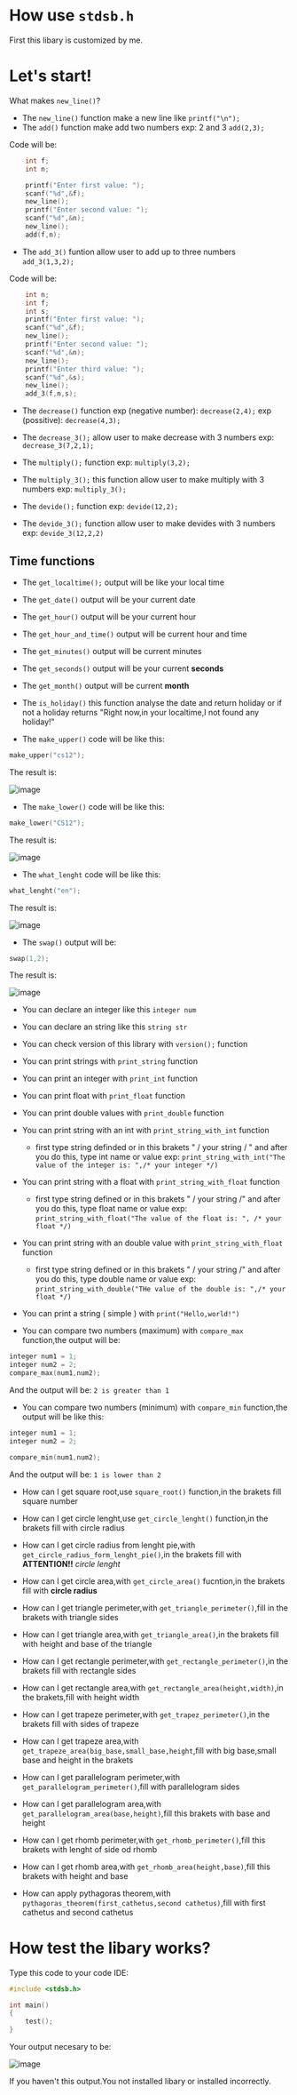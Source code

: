 # How use `stdsb.h`

First this libary is customized by me.

# Let's start!

What makes `new_line()`?

- The `new_line()` function make a new line like `printf("\n");`
- The `add()` function make add two numbers exp: 2 and 3 `add(2,3);`

Code will be:

```c
    int f;
    int n;

    printf("Enter first value: ");
    scanf("%d",&f);
    new_line();
    printf("Enter second value: ");
    scanf("%d",&n);
    new_line();
    add(f,n);
```

- The `add_3()` funtion allow user to add up to three numbers `add_3(1,3,2);`

Code will be:

```c
    int n;
    int f;
    int s;
    printf("Enter first value: ");
    scanf("%d",&f);
    new_line();
    printf("Enter second value: ");
    scanf("%d",&n);
    new_line();
    printf("Enter third value: ");
    scanf("%d",&s);
    new_line();
    add_3(f,n,s);
```

- The `decrease()` function exp (negative number): `decrease(2,4);` exp (possitive): `decrease(4,3);`

- The `decrease_3();` allow user to make decrease with 3 numbers exp: `decrease_3(7,2,1);`

- The `multiply();` function exp: `multiply(3,2);`

- The `multiply_3();` this function allow user to make multiply with 3 numbers exp: `multiply_3();`

- The `devide();` function exp: `devide(12,2);`

- The `devide_3();` function allow user to make devides with 3 numbers exp: `devide_3(12,2,2)`

## Time functions

- The `get_localtime();` output will be like your local time

- The `get_date()` output will be your current date

- The `get_hour()` output will be your current hour

- The `get_hour_and_time()` output will be current hour and time

- The `get_minutes()` output will be current minutes

- The `get_seconds()` output will be your current **seconds**

- The `get_month()` output will be current **month**

- The `is_holiday()` this function analyse the date and return holiday or if not a holiday returns "Right now,in your localtime,I not found any holiday!"

- The `make_upper()` code will be like this:

```c
make_upper("cs12");
```

The result is:

![image](https://user-images.githubusercontent.com/96312446/209479255-8caa2f12-44b6-4be6-9e78-2f73e5962214.png)

- The `make_lower()` code will be like this:

```c
make_lower("CS12");
```

The result is:

![image](https://user-images.githubusercontent.com/96312446/209479292-e26613f4-2582-416d-9df6-17c7d4198fc8.png)

- The `what_lenght` code will be like this:

```c
what_lenght("en");
```

The result is:

![image](https://user-images.githubusercontent.com/96312446/209479421-8e443e79-d143-4d22-b5d7-8ff150061979.png)

- The `swap()` output will be:

```c
swap(1,2);
```

The result is:

![image](https://user-images.githubusercontent.com/96312446/209479456-ea0a8fd3-7040-478f-85f4-f2e654a2e40c.png)

- You can declare an integer like this `integer num`

- You can declare an string like this `string str`

- You can check version of this library with `version();` function

- You can print strings with `print_string` function

- You can print an integer with `print_int` function

- You can print float with `print_float` function

- You can print double values with `print_double` function

- You can print string with an int with `print_string_with_int` function

  - first type string definded or in this brakets " / your string / " and after you do this, type int name or value exp: `print_string_with_int("The value of the integer is: ",/* your integer */)`

- You can print string with a float with `print_string_with_float` function

    - first type string defined or in this brakets " / your string /" and after you do this, type float name or value exp: `print_string_with_float("The value of the float is: ", /* your float */)`

- You can print string with an double value with `print_string_with_float` function
    
    - first type string defined or in this brakets " / your string /" and after you do this, type double name or value exp: `print_string_with_double("THe value of the double is: ",/* your float */)`

- You can print a string ( simple ) with `print("Hello,world!")` 

- You can compare two numbers (maximum) with `compare_max` function,the output will be:

```c
integer num1 = 1;
integer num2 = 2;
compare_max(num1,num2);
```

And the output will be: `2 is greater than 1`

- You can compare two numbers (minimum) with `compare_min` function,the output will be like this:

```c
integer num1 = 1;
integer num2 = 2;

compare_min(num1,num2);
```

And the output will be: `1 is lower than 2`

- How can I get square root,use `square_root()` function,in the brakets fill square number

- How can I get circle lenght,use `get_circle_lenght()` function,in the brakets fill with circle radius

- How can I get circle radius from lenght pie,with `get_circle_radius_form_lenght_pie()`,in the brakets fill with **ATTENTION!!** _circle lenght_

- How can I get circle area,with `get_circle_area()` fucntion,in the brakets fill with **circle radius**

- How can I get triangle perimeter,with `get_triangle_perimeter()`,fill in the brakets with triangle sides

- How can I get triangle area,with `get_triangle_area()`,in the brakets fill with height and base of the triangle

- How can I get rectangle perimeter,with `get_rectangle_perimeter()`,in the brakets fill with rectangle sides

- How can I get rectangle area,with `get_rectangle_area(height,width)`,in the brakets,fill with height width

- How can I get trapeze perimeter,with `get_trapez_perimeter()`,in the brakets fill with sides of trapeze

- How can I get trapeze area,with `get_trapeze_area(big_base,small_base,height`,fill with big base,small base and height in the brakets

- How can I get parallelogram perimeter,with `get_parallelogram_perimeter()`,fill with parallelogram sides

- How can I get parallelogram area,with `get_parallelogram_area(base,height)`,fill this brakets with base and height

- How can I get rhomb perimeter,with `get_rhomb_perimeter()`,fill this brakets with lenght of side od rhomb

- How can I get rhomb area,with `get_rhomb_area(height,base)`,fill this brakets with height and base

- How can apply pythagoras theorem,with `pythagoras_theorem(first_cathetus,second cathetus)`,fill with first cathetus and second cathetus

# How test the libary works?

Type this code to your code IDE:

```c
#include <stdsb.h>

int main()
{
    test();
}
```

Your output necesary to be:

![image](https://user-images.githubusercontent.com/96312446/209479805-944f025a-4b65-4cfd-a585-971e4cf07c2e.png)

If you haven't this output.You not installed libary or installed incorrectly.
